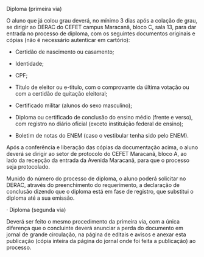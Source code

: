 Diploma (primeira via)

O aluno que já colou grau deverá, no mínimo 3 dias após a colação de grau, se dirigir ao DERAC do CEFET campus Maracanã, bloco C, sala 13, para dar entrada no processo de diploma, com os seguintes documentos originais e cópias (não é necessário autenticar em cartório):

- Certidão de nascimento ou casamento;

- Identidade;

- CPF;

- Título de eleitor ou e-titulo, com o comprovante da última votação ou com a certidão de quitação eleitoral;

- Certificado militar (alunos do sexo masculino);

- Diploma ou certificado de conclusão do ensino médio (frente e verso), com registro no diário oficial (exceto instituição federal de ensino);

- Boletim de notas do ENEM (caso o vestibular tenha sido pelo ENEM).

Após a conferência e liberação das cópias da documentação acima, o aluno deverá se dirigir ao setor de protocolo do CEFET Maracanã, bloco A, ao lado da recepção da entrada da Avenida Maracanã, para que o processo seja protocolado.

Munido do número do processo de diploma, o aluno poderá solicitar no DERAC, através do preenchimento do requerimento, a declaração de conclusão dizendo que o diploma está em fase de registro, que substitui o diploma até a sua emissão.

· Diploma (segunda via)

 Deverá ser feito o mesmo procedimento da primeira via, com a única diferença que o concluinte deverá anunciar a perda do documento em jornal de grande circulação, na página de editais e avisos e anexar esta publicação (cópia inteira da página do jornal onde foi feita a publicação) ao processo.
